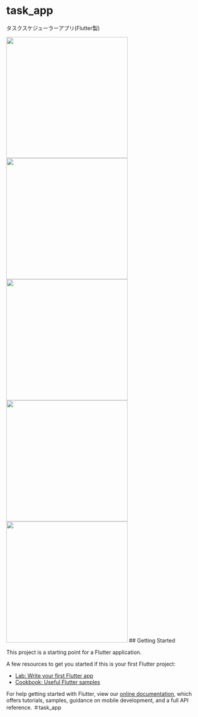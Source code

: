 # task_app

タスクスケジューラーアプリ(Flutter製)

<img src="https://user-images.githubusercontent.com/45992316/98333427-11987080-2044-11eb-80fa-e29f035564da.png" width="320px">
<img src="https://user-images.githubusercontent.com/45992316/98333427-11987080-2044-11eb-80fa-e29f035564da.png" width="320px">
<img src="https://user-images.githubusercontent.com/45992316/98334472-49a0b300-2046-11eb-8ed1-0b8cb9f52460.png" width="320px">
<img src="https://user-images.githubusercontent.com/45992316/98334485-4f969400-2046-11eb-8fcd-521ae942ec41.png" width="320px">
<img src="https://user-images.githubusercontent.com/45992316/98334510-5a512900-2046-11eb-862c-7aa8fadeacda.png" width="320px">
## Getting Started

This project is a starting point for a Flutter application.

A few resources to get you started if this is your first Flutter project:

- [Lab: Write your first Flutter app](https://flutter.dev/docs/get-started/codelab)
- [Cookbook: Useful Flutter samples](https://flutter.dev/docs/cookbook)

For help getting started with Flutter, view our
[online documentation](https://flutter.dev/docs), which offers tutorials,
samples, guidance on mobile development, and a full API reference.
＃task_app
